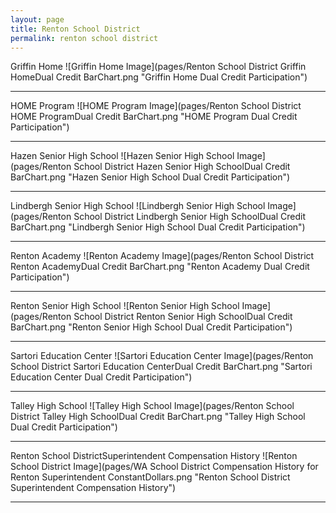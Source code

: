 ```yaml
---
layout: page
title: Renton School District
permalink: renton school district
---
```



Griffin Home
![Griffin Home Image](pages/Renton School District Griffin HomeDual Credit BarChart.png "Griffin Home Dual Credit Participation")

___

HOME Program
![HOME Program Image](pages/Renton School District HOME ProgramDual Credit BarChart.png "HOME Program Dual Credit Participation")

___

Hazen Senior High School
![Hazen Senior High School Image](pages/Renton School District Hazen Senior High SchoolDual Credit BarChart.png "Hazen Senior High School Dual Credit Participation")

___

Lindbergh Senior High School
![Lindbergh Senior High School Image](pages/Renton School District Lindbergh Senior High SchoolDual Credit BarChart.png "Lindbergh Senior High School Dual Credit Participation")

___

Renton Academy
![Renton Academy Image](pages/Renton School District Renton AcademyDual Credit BarChart.png "Renton Academy Dual Credit Participation")

___

Renton Senior High School
![Renton Senior High School Image](pages/Renton School District Renton Senior High SchoolDual Credit BarChart.png "Renton Senior High School Dual Credit Participation")

___

Sartori Education Center
![Sartori Education Center Image](pages/Renton School District Sartori Education CenterDual Credit BarChart.png "Sartori Education Center Dual Credit Participation")

___

Talley High School
![Talley High School Image](pages/Renton School District Talley High SchoolDual Credit BarChart.png "Talley High School Dual Credit Participation")

___

Renton School DistrictSuperintendent Compensation History
![Renton School District Image](pages/WA School District Compensation History for Renton Superintendent ConstantDollars.png "Renton School District Superintendent Compensation History")

___

